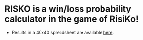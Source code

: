# RISKO is a win/loss probability calculator in the game of RisiKo!

* Results in a 40x40 spreadsheet are available [here](https://docs.google.com/spreadsheets/d/1lDZ96WZN_qq0Jtu6hbTQgWWCfRY_JKuLM8KHVPXxaoY/edit?usp=sharing).
